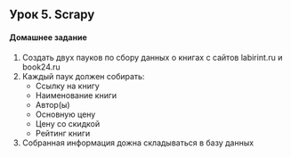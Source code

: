 ## Урок 5. Scrapy
#### Домашнее задание
1) Создать двух пауков по сбору данных о книгах с сайтов labirint.ru и book24.ru
2) Каждый паук должен собирать:
    * Ссылку на книгу
    * Наименование книги
    * Автор(ы)
    * Основную цену
    * Цену со скидкой
    * Рейтинг книги
3) Собранная информация дожна складываться в базу данных
